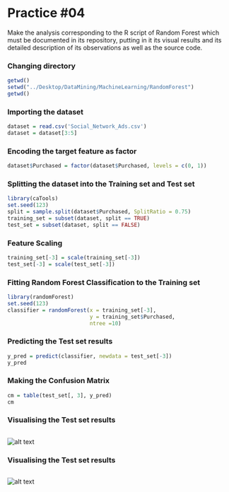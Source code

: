 # Practice #04

Make the analysis corresponding to the R script of Random Forest which must be documented in its repository, putting in it its visual results and its detailed description of its observations as well as the source code.

### Changing directory
``` r
getwd()
setwd("../Desktop/DataMining/MachineLearning/RandomForest")
getwd()
``` 

### Importing the dataset
``` r
dataset = read.csv('Social_Network_Ads.csv')
dataset = dataset[3:5]
``` 

###  Encoding the target feature as factor
``` r
dataset$Purchased = factor(dataset$Purchased, levels = c(0, 1))

``` 

### Splitting the dataset into the Training set and Test set
``` r
library(caTools)
set.seed(123)
split = sample.split(dataset$Purchased, SplitRatio = 0.75)
training_set = subset(dataset, split == TRUE)
test_set = subset(dataset, split == FALSE)
``` 

### Feature Scaling
``` r
training_set[-3] = scale(training_set[-3])
test_set[-3] = scale(test_set[-3])
``` 

### Fitting Random Forest Classification to the Training set
``` r
library(randomForest)
set.seed(123)
classifier = randomForest(x = training_set[-3],
                          y = training_set$Purchased,
                          ntree =10)
``` 

### Predicting the Test set results
``` r
y_pred = predict(classifier, newdata = test_set[-3])
y_pred
``` 

### Making the Confusion Matrix
``` r
cm = table(test_set[, 3], y_pred)
cm
``` 

### Visualising the Test set results
```r

```

![alt text]()


### Visualising the Test set results
```r

```
![alt text]()